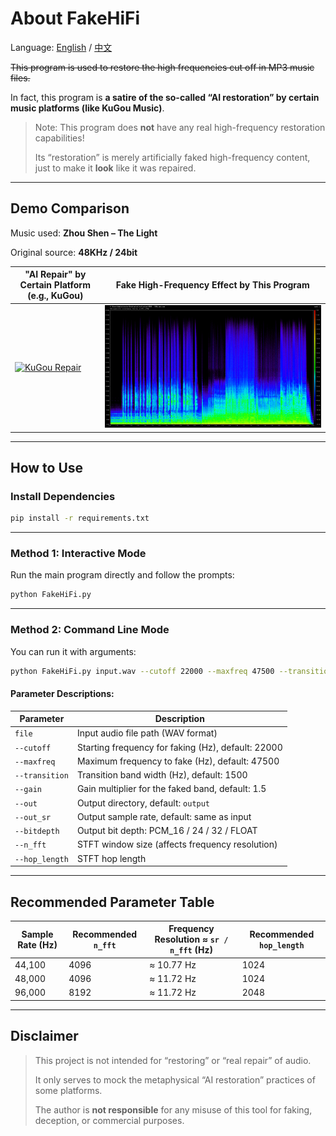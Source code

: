 # About FakeHiFi

Language: [English](https://github.com/Rckmuyue/FakeHiFi/blob/main/README.md "English") / [中文](https://github.com/Rckmuyue/FakeHiFi/main/README_zh-cn.md "中文")

~~This program is used to restore the high frequencies cut off in MP3 music files.~~

In fact, this program is **a satire of the so-called “AI restoration” by certain music platforms (like KuGou Music)**.

> Note: This program does **not** have any real high-frequency restoration capabilities!
>
> Its “restoration” is merely artificially faked high-frequency content, just to make it **look** like it was repaired.

---

## Demo Comparison

Music used: **Zhou Shen – The Light**

Original source: **48KHz / 24bit**

| "AI Repair" by Certain Platform (e.g., KuGou)                                                                                                                                     | Fake High-Frequency Effect by This Program                                                                                                                                         |
| --------------------------------------------------------------------------------------------------------------------------------------------------------------------------------- | ---------------------------------------------------------------------------------------------------------------------------------------------------------------------------------- |
| [![KuGou Repair](https://github.com/Rckmuyue/FakeHiFi/blob/main/IMG/demo_picture_2.png?raw=true)](https://github.com/Rckmuyue/FakeHiFi/blob/main/IMG/demo_picture_2.png?raw=true) | [![FakeHiFi Fake](https://github.com/Rckmuyue/FakeHiFi/blob/main/IMG/demo_picture_1.png?raw=true)](https://github.com/Rckmuyue/FakeHiFi/blob/main/IMG/demo_picture_1.png?raw=true) |

---

## How to Use

### Install Dependencies

```bash
pip install -r requirements.txt
```

---

### Method 1: Interactive Mode

Run the main program directly and follow the prompts:

```bash
python FakeHiFi.py
```

---

### Method 2: Command Line Mode

You can run it with arguments:

```bash
python FakeHiFi.py input.wav --cutoff 22000 --maxfreq 47500 --transition 1500 --gain 1.5 --out output --out_sr 96000 --bitdepth PCM_32 --n_fft 8192 --hop_length 2048
```

#### Parameter Descriptions:

| Parameter      | Description                                        |
| -------------- | -------------------------------------------------- |
| `file`         | Input audio file path (WAV format)                 |
| `--cutoff`     | Starting frequency for faking (Hz), default: 22000 |
| `--maxfreq`    | Maximum frequency to fake (Hz), default: 47500     |
| `--transition` | Transition band width (Hz), default: 1500          |
| `--gain`       | Gain multiplier for the faked band, default: 1.5   |
| `--out`        | Output directory, default: `output`                |
| `--out_sr`     | Output sample rate, default: same as input         |
| `--bitdepth`   | Output bit depth: PCM\_16 / 24 / 32 / FLOAT        |
| `--n_fft`      | STFT window size (affects frequency resolution)    |
| `--hop_length` | STFT hop length                                    |

---

## Recommended Parameter Table

| Sample Rate (Hz) | Recommended `n_fft` | Frequency Resolution ≈ `sr / n_fft` (Hz) | Recommended `hop_length` |
| ---------------- | ------------------- | ---------------------------------------- | ------------------------ |
| 44,100           | 4096                | ≈ 10.77 Hz                               | 1024                     |
| 48,000           | 4096                | ≈ 11.72 Hz                               | 1024                     |
| 96,000           | 8192                | ≈ 11.72 Hz                               | 2048                     |

---

## Disclaimer

> This project is not intended for “restoring” or “real repair” of audio.
>
> It only serves to mock the metaphysical “AI restoration” practices of some platforms.
>
> The author is **not responsible** for any misuse of this tool for faking, deception, or commercial purposes.


